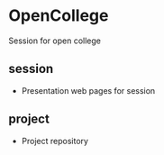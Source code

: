 # OpenCollege
Session for open college

## session
- Presentation web pages for session

## project
- Project repository
